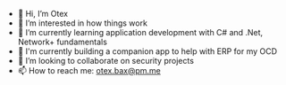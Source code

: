 - 👋 Hi, I’m Otex
- 👀 I’m interested in how things work
- 🌱 I’m currently learning application development with C# and .Net, Network+ fundamentals
- 💖 I'm currently building a companion app to help with ERP for my OCD
- 💞️ I’m looking to collaborate on security projects
- 📫 How to reach me: otex.bax@pm.me

<!---
fssf-fssf/fssf-fssf is a ✨ special ✨ repository because its `README.md` (this file) appears on your GitHub profile.
You can click the Preview link to take a look at your changes.
--->
